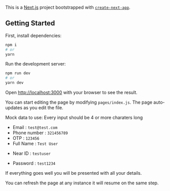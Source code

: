 This is a [Next.js](https://nextjs.org/) project bootstrapped with [`create-next-app`](https://github.com/vercel/next.js/tree/canary/packages/create-next-app).

## Getting Started

First, install dependencies:

```bash
npm i
# or
yarn
```
Run the development server:

```bash
npm run dev
# or
yarn dev
```

Open [http://localhost:3000](http://localhost:3000) with your browser to see the result.

You can start editing the page by modifying `pages/index.js`. The page auto-updates as you edit the file.

Mock data to use:
Every input should be 4 or more charaters long

* Email : `test@test.com`
* Phone number : `321456789`
* OTP : `123456`
* Full Name : `Test User`
- Near ID : `testuser`
* Password : `test1234`

If everything goes well you will be presented with all your details.

You can refresh the page at any instance it will resume on the same step.
